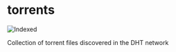 torrents 
========
![Indexed](https://img.shields.io/badge/indexed-116742-blue)

Collection of torrent files discovered in the DHT network
